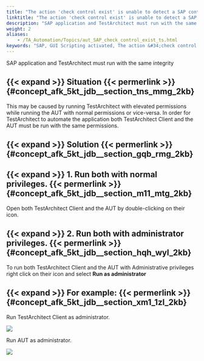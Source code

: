 ```yaml
--- 
title: "The action 'check control exist' is unable to detect a SAP control that does exist."
linktitle: "The action 'check control exist' is unable to detect a SAP control that does exist."
description: "SAP application and TestArchitect must run with the same integrity"
weight: 2
aliases: 
    - /TA_Automation/Topics/aut_SAP_check_control_exist_ts.html
keywords: "SAP, GUI Scripting activated, The action &#34;check control exist&#34; is unable to detect a SAP control that does exist."
---
```


SAP application and TestArchitect must run with the same integrity

## {{< expand >}} Situation {{< permerlink >}} {#concept_afk_5kt_jdb__section_tns_mmg_2kb} 

This may be caused by running TestArchitect with elevated permissions while running the AUT with normal permissions or vice-versa. In order for TestArchitect to automate the application both TestArchitect Client and the AUT must be run with the same permissions.

## {{< expand >}} Solution {{< permerlink >}} {#concept_afk_5kt_jdb__section_gqb_rmg_2kb} 

## {{< expand >}} 1. Run both with normal privileges. {{< permerlink >}} {#concept_afk_5kt_jdb__section_m11_mtg_2kb} 

Open both TestArchitect Client and the AUT by double-clicking on their icon.

## {{< expand >}} 2. Run both with administrator privileges. {{< permerlink >}} {#concept_afk_5kt_jdb__section_hqh_wyl_2kb} 

To run both TestArchitect Client and the AUT with Administrative privileges right click on their icon and select **Run as administrator**

## {{< expand >}} For example: {{< permerlink >}} {#concept_afk_5kt_jdb__section_xm1_1zl_2kb} 

Run TestArchitect Client as administrator.

![](/images/TA_Automation/Images/sap_ts_check_control_exist_1.png)

Run AUT as administrator.

![](/images/TA_Automation/Images/sap_ts_check_control_exist_2.png)




